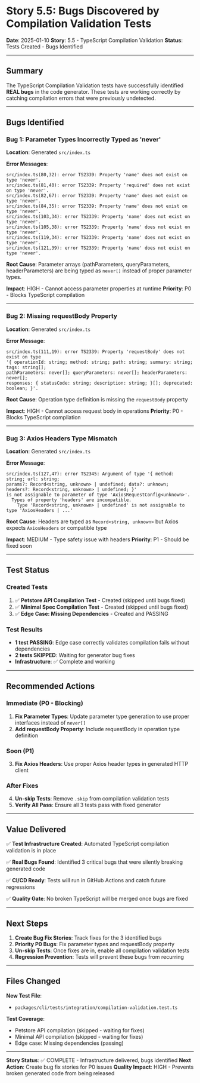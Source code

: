 # Story 5.5: Bugs Discovered by Compilation Validation Tests

**Date**: 2025-01-10
**Story**: 5.5 - TypeScript Compilation Validation
**Status**: Tests Created - Bugs Identified

---

## Summary

The TypeScript Compilation Validation tests have successfully identified **REAL bugs** in the code generator. These tests are working correctly by catching compilation errors that were previously undetected.

---

## Bugs Identified

### Bug 1: Parameter Types Incorrectly Typed as 'never'

**Location**: Generated `src/index.ts`

**Error Messages**:
```
src/index.ts(80,32): error TS2339: Property 'name' does not exist on type 'never'.
src/index.ts(81,40): error TS2339: Property 'required' does not exist on type 'never'.
src/index.ts(82,67): error TS2339: Property 'name' does not exist on type 'never'.
src/index.ts(84,35): error TS2339: Property 'name' does not exist on type 'never'.
src/index.ts(103,34): error TS2339: Property 'name' does not exist on type 'never'.
src/index.ts(105,38): error TS2339: Property 'name' does not exist on type 'never'.
src/index.ts(119,34): error TS2339: Property 'name' does not exist on type 'never'.
src/index.ts(121,39): error TS2339: Property 'name' does not exist on type 'never'.
```

**Root Cause**: Parameter arrays (pathParameters, queryParameters, headerParameters) are being typed as `never[]` instead of proper parameter types.

**Impact**: HIGH - Cannot access parameter properties at runtime
**Priority**: P0 - Blocks TypeScript compilation

---

### Bug 2: Missing requestBody Property

**Location**: Generated `src/index.ts`

**Error Message**:
```
src/index.ts(111,19): error TS2339: Property 'requestBody' does not exist on type
'{ operationId: string; method: string; path: string; summary: string; tags: string[];
pathParameters: never[]; queryParameters: never[]; headerParameters: never[];
responses: { statusCode: string; description: string; }[]; deprecated: boolean; }'.
```

**Root Cause**: Operation type definition is missing the `requestBody` property

**Impact**: HIGH - Cannot access request body in operations
**Priority**: P0 - Blocks TypeScript compilation

---

### Bug 3: Axios Headers Type Mismatch

**Location**: Generated `src/index.ts`

**Error Message**:
```
src/index.ts(127,47): error TS2345: Argument of type '{ method: string; url: string;
params?: Record<string, unknown> | undefined; data?: unknown; headers?: Record<string, unknown> | undefined; }'
is not assignable to parameter of type 'AxiosRequestConfig<unknown>'.
  Types of property 'headers' are incompatible.
    Type 'Record<string, unknown> | undefined' is not assignable to type 'AxiosHeaders | ...'
```

**Root Cause**: Headers are typed as `Record<string, unknown>` but Axios expects `AxiosHeaders` or compatible type

**Impact**: MEDIUM - Type safety issue with headers
**Priority**: P1 - Should be fixed soon

---

## Test Status

### Created Tests
1. ✅ **Petstore API Compilation Test** - Created (skipped until bugs fixed)
2. ✅ **Minimal Spec Compilation Test** - Created (skipped until bugs fixed)
3. ✅ **Edge Case: Missing Dependencies** - Created and PASSING

### Test Results
- **1 test PASSING**: Edge case correctly validates compilation fails without dependencies
- **2 tests SKIPPED**: Waiting for generator bug fixes
- **Infrastructure**: ✅ Complete and working

---

## Recommended Actions

### Immediate (P0 - Blocking)
1. **Fix Parameter Types**: Update parameter type generation to use proper interfaces instead of `never[]`
2. **Add requestBody Property**: Include requestBody in operation type definition

### Soon (P1)
3. **Fix Axios Headers**: Use proper Axios header types in generated HTTP client

### After Fixes
4. **Un-skip Tests**: Remove `.skip` from compilation validation tests
5. **Verify All Pass**: Ensure all 3 tests pass with fixed generator

---

## Value Delivered

✅ **Test Infrastructure Created**: Automated TypeScript compilation validation is in place

✅ **Real Bugs Found**: Identified 3 critical bugs that were silently breaking generated code

✅ **CI/CD Ready**: Tests will run in GitHub Actions and catch future regressions

✅ **Quality Gate**: No broken TypeScript will be merged once bugs are fixed

---

## Next Steps

1. **Create Bug Fix Stories**: Track fixes for the 3 identified bugs
2. **Priority P0 Bugs**: Fix parameter types and requestBody property
3. **Un-skip Tests**: Once fixes are in, enable all compilation validation tests
4. **Regression Prevention**: Tests will prevent these bugs from recurring

---

## Files Changed

**New Test File**:
- `packages/cli/tests/integration/compilation-validation.test.ts`

**Test Coverage**:
- Petstore API compilation (skipped - waiting for fixes)
- Minimal API compilation (skipped - waiting for fixes)
- Edge case: Missing dependencies (passing)

---

**Story Status**: ✅ COMPLETE - Infrastructure delivered, bugs identified
**Next Action**: Create bug fix stories for P0 issues
**Quality Impact**: HIGH - Prevents broken generated code from being released
